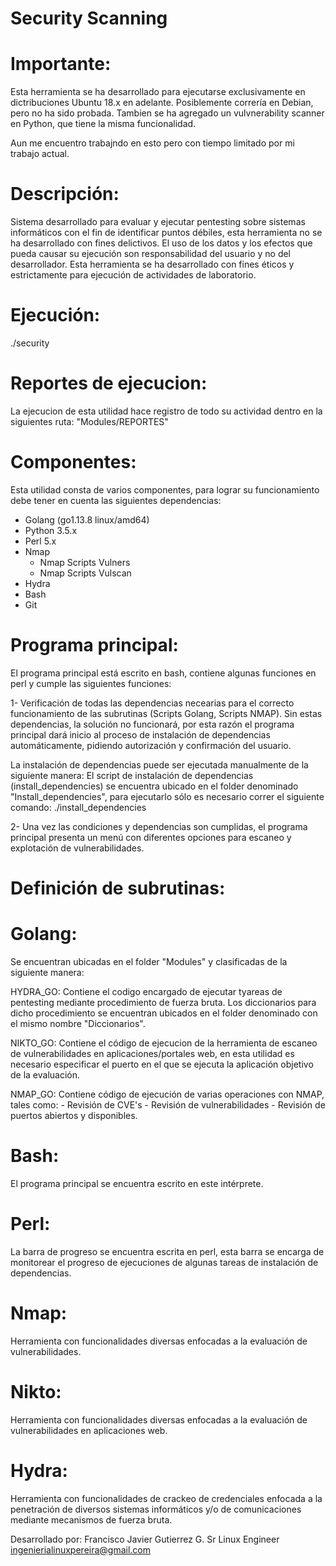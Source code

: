 Security Scanning
=================
                                                         


Importante:
===========

Esta herramienta se ha desarrollado para ejecutarse exclusivamente en dictribuciones Ubuntu 18.x en adelante.
Posiblemente correría en Debian, pero no ha sido probada.
Tambien se ha agregado un vulvnerability scanner en Python, que tiene la misma funcionalidad.

Aun me encuentro trabajndo en esto pero con tiempo limitado por mi trabajo actual.

Descripción:
============
Sistema desarrollado para evaluar y ejecutar pentesting sobre sistemas informáticos con el fin de identificar puntos débiles,
esta herramienta no se ha desarrollado con fines delictivos.
El uso de los datos y los efectos que pueda causar su ejecución son responsabilidad del usuario y no del desarrollador.
Esta herramienta se ha desarrollado con fines éticos y estrictamente para ejecución de actividades de laboratorio.

Ejecución:
==========
./security

Reportes de ejecucion:
======================
La ejecucion de esta utilidad hace registro de todo su actividad dentro en la siguientes ruta:
"Modules/REPORTES"


Componentes:
============

Esta utilidad consta de varios componentes, para lograr su funcionamiento debe tener en cuenta las siguientes dependencias:
 - Golang (go1.13.8 linux/amd64)
 - Python 3.5.x
 - Perl 5.x
 - Nmap
   - Nmap Scripts Vulners
   - Nmap Scripts Vulscan
 - Hydra
 - Bash
 - Git

Programa principal:
===================

El programa principal está escrito en bash, contiene algunas funciones en perl y cumple las siguientes funciones:

1- Verificación de todas las dependencias necearias para el correcto funcionamiento de las subrutinas
   (Scripts Golang, Scripts NMAP).
   Sin estas dependencias, la solución no funcionará, por esta razón el programa principal dará inicio al 
   proceso de instalación de dependencias automáticamente, pidiendo autorización y confirmación del usuario.
   
   La instalación de dependencias puede ser ejecutada manualmente de la siguiente manera:
   El script de instalación de dependencias (install_dependencies) se encuentra ubicado en el folder denominado
   "Install_dependencies", para ejecutarlo sólo es necesario correr el siguiente comando:
   ./install_dependencies       

2- Una vez las condiciones y dependencias son cumplidas, el programa principal presenta un menú con
   diferentes opciones para escaneo y explotación de vulnerabilidades. 

Definición de subrutinas:
=========================

Golang:
=======

Se encuentran ubicadas en el folder "Modules" y clasificadas de la siguiente manera:

HYDRA_GO: Contiene el codigo encargado de ejecutar tyareas de pentesting mediante
          procedimiento de fuerza bruta.
          Los diccionarios para dicho procedimiento se encuentran ubicados en el
          folder denominado con el mismo nombre "Diccionarios".

NIKTO_GO: Contiene el código de ejecucion de la herramienta de escaneo de vulnerabilidades
          en aplicaciones/portales web, en esta utilidad es necesario especificar el puerto
          en el que se ejecuta la aplicación objetivo de la evaluación.

NMAP_GO: Contiene código de ejecución de varias operaciones con NMAP, tales como:
         - Revisión de CVE's
         - Revisión de vulnerabilidades
         - Revisión de puertos abiertos y disponibles. 

Bash:
=====
El programa principal se encuentra escrito en este intérprete.

Perl:
=====
La barra de progreso se encuentra escrita en perl, esta barra se encarga de monitorear
el progreso de ejecuciones de algunas tareas de instalación de dependencias.

Nmap:
=====
Herramienta con funcionalidades diversas enfocadas a la evaluación de vulnerabilidades.

Nikto:
======
Herramienta con funcionalidades diversas enfocadas a la evaluación de vulnerabilidades
en aplicaciones web.

Hydra:
======
Herramienta con funcionalidades de crackeo de credenciales enfocada a la penetración
de diversos sistemas informáticos y/o de comunicaciones mediante mecanismos de
fuerza bruta.


Desarrollado por:
 Francisco Javier Gutierrez G.
 Sr Linux Engineer
 ingenierialinuxpereira@gmail.com

